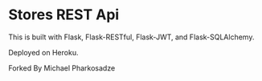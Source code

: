 # Stores REST Api

This is built with Flask, Flask-RESTful, Flask-JWT, and Flask-SQLAlchemy.

Deployed on Heroku.

Forked By Michael Pharkosadze